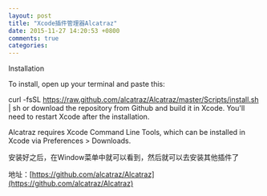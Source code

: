 ```yaml
---
layout: post
title: "Xcode插件管理器Alcatraz"
date: 2015-11-27 14:20:53 +0800
comments: true
categories: 
---
```


Installation

To install, open up your terminal and paste this:

curl -fsSL https://raw.github.com/alcatraz/Alcatraz/master/Scripts/install.sh | sh
or download the repository from Github and build it in Xcode. You'll need to restart Xcode after the installation.

Alcatraz requires Xcode Command Line Tools, which can be installed in Xcode via Preferences > Downloads.

安装好之后，在Window菜单中就可以看到，然后就可以去安装其他插件了

地址：[https://github.com/alcatraz/Alcatraz](https://github.com/alcatraz/Alcatraz)
